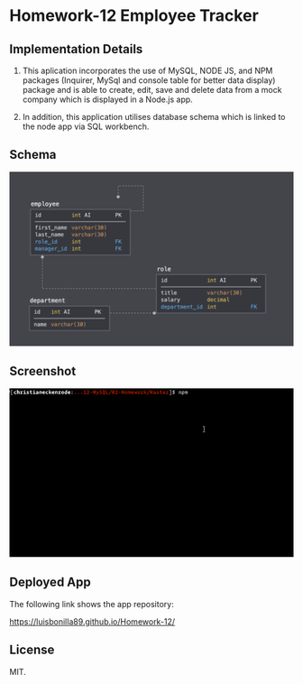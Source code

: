 # Homework-12 Employee Tracker

## Implementation Details

1. This aplication incorporates the use of MySQL, NODE JS, and NPM packages (Inquirer, MySql and console table for better data display) package and is able to create, edit, save and delete data from a mock company which is displayed in a Node.js app.

2. In addition, this application utilises database schema which is linked to the node app via SQL workbench.

## Schema

![Database Schema](Assets/schema.png)

## Screenshot

![Employee Tracker](Assets/employee-tracker.gif)

## Deployed App

The following link shows the app repository:

https://luisbonilla89.github.io/Homework-12/

## License

MIT.
